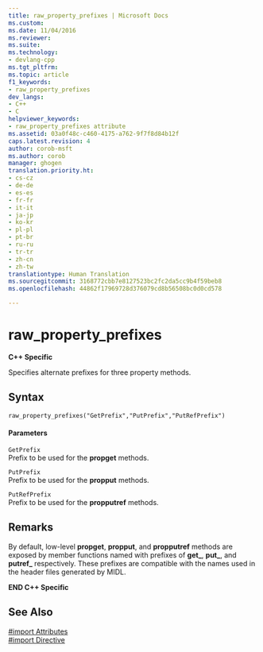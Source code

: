 ```yaml
---
title: raw_property_prefixes | Microsoft Docs
ms.custom: 
ms.date: 11/04/2016
ms.reviewer: 
ms.suite: 
ms.technology:
- devlang-cpp
ms.tgt_pltfrm: 
ms.topic: article
f1_keywords:
- raw_property_prefixes
dev_langs:
- C++
- C
helpviewer_keywords:
- raw_property_prefixes attribute
ms.assetid: 03a0f48c-c460-4175-a762-9f7f8d84b12f
caps.latest.revision: 4
author: corob-msft
ms.author: corob
manager: ghogen
translation.priority.ht:
- cs-cz
- de-de
- es-es
- fr-fr
- it-it
- ja-jp
- ko-kr
- pl-pl
- pt-br
- ru-ru
- tr-tr
- zh-cn
- zh-tw
translationtype: Human Translation
ms.sourcegitcommit: 3168772cbb7e8127523bc2fc2da5cc9b4f59beb8
ms.openlocfilehash: 44862f17969728d376079cd8b56508bc0d0cd578

---
```

# raw_property_prefixes
**C++ Specific**  
  
 Specifies alternate prefixes for three property methods.  
  
## Syntax  
  
```  
raw_property_prefixes("GetPrefix","PutPrefix","PutRefPrefix")  
```  
  
#### Parameters  
 `GetPrefix`  
 Prefix to be used for the **propget** methods.  
  
 `PutPrefix`  
 Prefix to be used for the **propput** methods.  
  
 `PutRefPrefix`  
 Prefix to be used for the **propputref** methods.  
  
## Remarks  
 By default, low-level **propget**, **propput**, and **propputref** methods are exposed by member functions named with prefixes of **get_**, **put_**, and **putref_** respectively. These prefixes are compatible with the names used in the header files generated by MIDL.  
  
 **END C++ Specific**  
  
## See Also  
 [#import Attributes](../preprocessor/hash-import-attributes-cpp.md)   
 [#import Directive](../preprocessor/hash-import-directive-cpp.md)


<!--HONumber=Jan17_HO1-->


